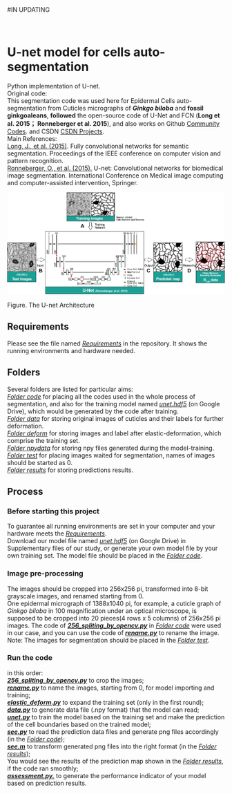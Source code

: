<br />
<br />
#IN UPDATING
<br />
<br />
<br />

# U-net model for cells auto-segmentation
Python implementation of U-net.	<br />
Original code:	<br />
This segmentation code was used here for Epidermal Cells auto-segmentation from Cuticles micrographs of **_Ginkgo biloba_** and **fossil ginkgoaleans**, **followed** the open-source code of U-Net and FCN (**Long et al. 2015； Ronneberger et al. 2015**), and also works on Github [Community Codes](https://paperswithcode.com/paper/u-net-convolutional-networks-for-biomedical). and CSDN [CSDN Projects](https://blog.csdn.net/ly_980311/article/details/105095888). <br />
Main References: <br />
[Long, J., et al. (2015)](https://www.cv-foundation.org/openaccess/content_cvpr_2015/papers/Long_Fully_Convolutional_Networks_2015_CVPR_paper.pdf). Fully convolutional networks for semantic segmentation. Proceedings of the IEEE conference on computer vision and pattern recognition.	<br />
[Ronneberger, O., et al. (2015).](https://paperswithcode.com/paper/u-net-convolutional-networks-for-biomedical) U-net: Convolutional networks for biomedical image segmentation. International Conference on Medical image computing and computer-assisted intervention, Springer.	<br />

![Image text](https://github.com/LiZhang-pb/U-net-based-cells-auto-segmentation/blob/main/read_me_Pics/Fig.2_166.png)

Figure. The U-net Architecture	<br />

Requirements
--
Please see the file named [_Requirements_](https://github.com/LiZhang-pb/U-net-based-cells-auto-segmentation/blob/main/Requirements.txt) in the repository. It shows the running environments and hardware needed.

Folders
--
Several folders are listed for particular aims:	<br />
[_Folder code_](https://github.com/LiZhang-pb/U-net-based-cells-auto-segmentation/tree/main/code) for placing all the codes used in the whole process of segmentation, and also for the training model named [_unet.hdf5_](https://drive.google.com/file/d/1bCE4AYBkh6kYh1HrBPlmyZzUm8ZGGb1Y/view?usp=sharing) (on Google Drive), which would be generated by the code after training. <br />
[_Folder data_](https://github.com/LiZhang-pb/U-net-based-cells-auto-segmentation/tree/main/data) for storing original images of cuticles and their labels for further deformation.	<br />
[_Folder deform_](https://github.com/LiZhang-pb/U-net-based-cells-auto-segmentation/tree/main/deform) for storing images and label after elastic-deformation, which comprise the training set.	<br />
[_Folder npydata_](https://github.com/LiZhang-pb/U-net-based-cells-auto-segmentation/tree/main/npydata) for storing npy files generated during the model-training.	<br />
[_Folder test_](https://github.com/LiZhang-pb/U-net-based-cells-auto-segmentation/tree/main/test) for placing images waited for segmentation, names of images should be started as 0.	<br />
[_Folder results_](https://github.com/LiZhang-pb/U-net-based-cells-auto-segmentation/tree/main/results) for storing predictions results.	<br />

Process
--
### Before starting this project
To guarantee all running environments are set in your computer and your hardware meets the [_Requirements_](https://github.com/LiZhang-pb/U-net-based-cells-auto-segmentation/blob/main/Requirements.txt).<br />
Download our model file named [_unet.hdf5_](https://drive.google.com/file/d/1bCE4AYBkh6kYh1HrBPlmyZzUm8ZGGb1Y/view?usp=sharing) (on Google Drive) in Supplementary files of our study, or generate your own model file by your own training set. The model file should be placed in the [_Folder code_](https://github.com/LiZhang-pb/U-net-based-cells-auto-segmentation/tree/main/code).
### Image pre-processing
The images should be cropped into 256x256 pi, transformed into 8-bit grayscale images, and renamed starting from 0.<br />
One epidermal micrograph of 1388x1040 pi, for example, a cuticle graph of _Ginkgo biloba_ in 100 magnification under an optical microscope, is supposed to be cropped into 20 pieces(4 rows x 5 columns) of 256x256 pi images. The code of [***256_spliting_by_opencv.py***](https://github.com/LiZhang-pb/U-net-based-cells-auto-segmentation/blob/main/code/256_spliting_by_opencv.py) in [_Folder code_](https://github.com/LiZhang-pb/U-net-based-cells-auto-segmentation/tree/main/code) were used in our case, and you can use the code of [***rename.py***](https://github.com/LiZhang-pb/U-net-based-cells-auto-segmentation/blob/main/code/rename.py) to rename the image.
Note: The images for segmentation should be placed in the [_Folder test_](https://github.com/LiZhang-pb/U-net-based-cells-auto-segmentation/tree/main/test).
### Run the code
in this order: <br />
[***256_spliting_by_opencv.py***](https://github.com/LiZhang-pb/U-net-based-cells-auto-segmentation/blob/main/code/256_spliting_by_opencv.py) to crop the images;<br />
[***rename.py***](https://github.com/LiZhang-pb/U-net-based-cells-auto-segmentation/blob/main/code/rename.py) to name the images, starting from 0, for model importing and training; <br />
[***elastic_deform.py***](https://github.com/LiZhang-pb/U-net-based-cells-auto-segmentation/blob/main/code/elastic_deform.py) to expand the training set (only in the first round); <br />
[***data.py***](https://github.com/LiZhang-pb/U-net-based-cells-auto-segmentation/blob/main/code/data.py) to generate data file (.npy format) that the model can read; <br />
[***unet.py***](https://github.com/LiZhang-pb/U-net-based-cells-auto-segmentation/blob/main/code/unet.py) to train the model based on the training set and make the prediction of the cell boundaries based on the trained model; <br />
[***see.py***](https://github.com/LiZhang-pb/U-net-based-cells-auto-segmentation/blob/main/code/see.py) to read the prediction data files and generate png files accordingly (in the [_Folder code_](https://github.com/LiZhang-pb/U-net-based-cells-auto-segmentation/tree/main/code));<br />
[***see.m***](https://github.com/LiZhang-pb/U-net-based-cells-auto-segmentation/blob/main/results/see2.m) to transform generated png files into the right format (in the [_Folder results_](https://github.com/LiZhang-pb/U-net-based-cells-auto-segmentation/tree/main/results));<br />
You would see the results of the prediction map shown in the [_Folder results_](https://github.com/LiZhang-pb/U-net-based-cells-auto-segmentation/tree/main/results), if the code ran smoothly;<br />
[***assessment.py.***](https://github.com/LiZhang-pb/U-net-based-cells-auto-segmentation/blob/main/code/assessment.py) to generate the performance indicator of your model based on prediction results.<br />
